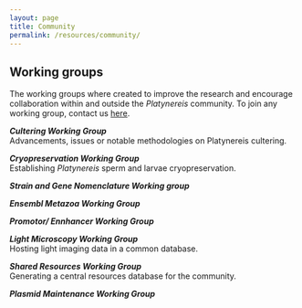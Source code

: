```yaml
---
layout: page
title: Community
permalink: /resources/community/
---
```


## **Working groups**

The working groups where created to improve the research and encourage collaboration within and outside the *Platynereis* community. To join any working group, contact us [here](platynereis@gmail.com).

***Cultering Working Group*** <br>
Advancements, issues or notable methodologies on Platynereis cultering.

***Cryopreservation Working Group*** <br>
Establishing *Platynereis* sperm and larvae cryopreservation.

***Strain and Gene Nomenclature Working group*** <br>

***Ensembl Metazoa Working Group*** <br>

***Promotor/ Ennhancer Working Group*** <br>

***Light Microscopy Working Group*** <br>
Hosting light imaging data in a common database.

***Shared Resources Working Group*** <br>
Generating a central resources database for the community.

***Plasmid Maintenance Working Group*** <br>



